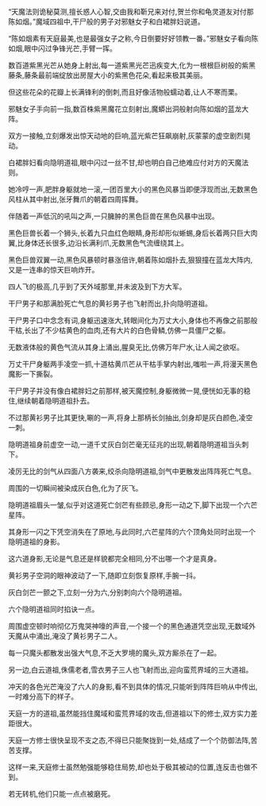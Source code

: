 
“天魔法则诡秘莫测,擅长惑人心智,交由我和靳兄来对付,贺兰你和龟灵道友对付那陈如烟。”魔域四祖中,干尸般的男子对邪魅女子和白裙胖妇说道。

“陈如烟素有天庭最美,也是最强女子之称,今日倒要好好领教一番。”邪魅女子看向陈如烟,眼中闪过争锋光芒,手臂一挥。

数百道紫黑光芒从她身上射出,每一道紫黑光芒迅疾变大,化为一根根巨树般的紫黑藤条,藤条最前端绽放出房屋大小的紫黑色花朵,看起来极其美丽。

但这些花朵的花瓣上长满锋利的倒刺,而且好像活物般蠕动着,让人不寒而栗。

邪魅女子手向前一指,数百株紫黑魔花立刻射出,魔蟒出洞般射向陈如烟的蓝龙大阵。

双方一接触,立刻爆发出惊天动地的巨响,蓝光紫芒狂飙崩射,灰蒙蒙的虚空剧烈晃动。

白裙胖妇看向隐明道祖,眼中闪过一丝不甘,却也明白自己绝难应付对方的天魔法则。

她冷哼一声,肥胖身躯就地一滚,一团百里大小的黑色风暴当即便浮现而出,无数黑色风柱从其中射出,张牙舞爪的朝着四周挥舞。

伴随着一声低沉的吼叫之声,一只臃肿的黑色巨兽在黑色风暴中出现。

黑色巨兽长着一个狮头,长着九只血红色眼睛,身形却形似蜥蜴,身后长着两只巨大肉翼,比身体还长很多,边沿长满利爪,无数黑色气流缠绕其上。

黑色巨兽双翼一动,黑色风暴顿时暴涨倍许,朝着陈如烟扑去,狠狠撞在蓝龙大阵内,又是一连串的惊天巨响炸开。

四人飞的极高,几乎到了天外域那里,并未波及到下方大军。

干尸男子和那满脸死亡气息的黄衫男子也飞射而出,扑向隐明道祖。

干尸男子口中念念有词,身躯迅速涨大,转眼间化为万丈大小,身体也不再像之前那般干枯,长出了不少枯黄色的血肉,还有大片的白色骨鳞,仿佛一具僵尸之躯。

无数液体般的黄色气流从其身上涌出,腥臭无比,仿佛万年尸水,让人闻之欲呕。

万丈干尸身躯两手凌空一抓,十道枯黄爪芒从干枯手掌内射出,嗤啦一声,将漫天黑色魔影一下撕裂。

干尸男子并没有像白裙胖妇之前那样,被天魔控制,身躯微微一晃,便恍如无事的稳住,继续朝着隐明道祖扑去。

不过那黄衫男子比其更快,唰的一声,将身上那柄长剑抽出,剑身却是灰白颜色,凌空一刺。

隐明道祖身前虚空一动,一道千丈灰白剑芒毫无征兆的出现,朝着隐明道祖当头刺下。

凌厉无比的剑气从四面八方袭来,绞杀向隐明道祖,剑气中更散发出阵阵死亡气息。

周围的一切瞬间被染成灰白色,化为了灰飞。

隐明道祖眉头一皱,似乎对这道死亡剑芒有些顾忌,身形一动之下,脚下出现一个六芒星阵。

其身形一闪之下凭空消失在了原地,与此同时,六芒星阵的六个顶角处同时出现一个隐明道祖的身影。

这六道身影,无论是气息还是样貌都完全相同,分不出哪一个才是真身。

黄衫男子空洞的眼神波动了一下,随即立刻恢复原样,手腕一抖。

灰白剑芒一颤之下,立刻一分为六,分别刺向六个隐明道祖。

六个隐明道祖同时掐诀一点。

周围虚空顿时响彻亿万鬼哭神嚎的声音,一个接一个的黑色通道凭空出现,无数域外天魔从中涌出,淹没了黄衫男子二人。

每一只魔头都散发出强大气息,不乏大罗境的魔头,双方厮杀在了一起。

另一边,白云道祖,侏儒老者,雪衣男子三人也飞射而出,迎向蛮荒界域的三大道祖。

冲天的各色光芒淹没了六人的身影,看不到具体的情况,只能听到阵阵巨响从中传出,一时难分高下的样子。

天庭一方的道祖,虽然能挡住魔域和蛮荒界域的攻击,但道祖以下的修士,双方实力差距很大。

天庭一方修士很快呈现不支之态,不得已只能聚拢到一处,结成了一个个防御法阵,苦苦支撑。

这样一来,天庭修士虽然勉强能够稳住局势,却也处于极其被动的位置,连反击也做不到。

若无转机,他们只能一点点被磨死。